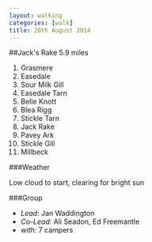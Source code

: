 ```yaml
---
layout: walking
categories: [walk]
title: 20th August 2014
---
```


##Jack's Rake 5\.9 miles

1. Grasmere
1. Easedale
1. Sour Milk Gill
1. Easedale Tarn
1. Belle Knott
1. Blea Rigg
1. Stickle Tarn
1. Jack Rake
1. Pavey Ark
1. Stickle Gill
1. Millbeck

###Weather

Low cloud to start, clearing for bright sun

###Group

- *Lead*: Jan Waddington
- *Co-Lead*: Ali Seadon, Ed Freemantle
- *with*: 7 campers
